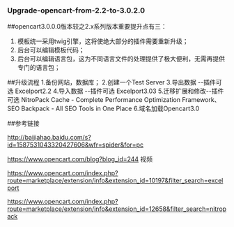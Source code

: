 ### Upgrade-opencart-from-2.2-to-3.0.2.0

##opencart3.0.0.0版本较之2.x系列版本重要提升点有三：
1. 模板统一采用twig引擎，这将使绝大部分的插件需要重新升级；
2. 后台可以编辑模板代码；
3. 后台可以编辑语言包，这为不同语言文件的处理提供了极大便利，无需再提供专门的语言包；


##升级流程
1.备份网站，数据库；
2.创建一个Test Server
3.导出数据 --插件可选 Excelport2.2
4.导入数据 --插件可选 Excelport3.03
5.迁移扩展和修改--插件可选 NitroPack Cache - Complete Performance Optimization Framework、SEO Backpack - All SEO Tools in One Place
6.域名加载Opencart3.0



##参考链接

http://baijiahao.baidu.com/s?id=1587531043320427606&wfr=spider&for=pc

https://www.opencart.com/blog?blog_id=244 视频

https://www.opencart.com/index.php?route=marketplace/extension/info&extension_id=10197&filter_search=excelport

https://www.opencart.com/index.php?route=marketplace/extension/info&extension_id=12658&filter_search=nitropack
